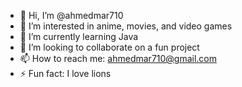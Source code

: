- 👋 Hi, I’m @ahmedmar710
- 👀 I’m interested in anime, movies, and video games
- 🌱 I’m currently learning Java
- 💞️ I’m looking to collaborate on a fun project
- 📫 How to reach me: ahmedmar710@gmail.com
- ⚡ Fun fact: I love lions

<!---
ahmedmar710/ahmedmar710 is a ✨ special ✨ repository because its `README.md` (this file) appears on your GitHub profile.
You can click the Preview link to take a look at your changes.
--->
